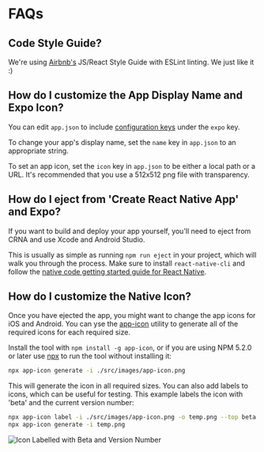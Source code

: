 # FAQs

## Code Style Guide?

We're using [Airbnb's](https://github.com/airbnb/javascript) JS/React Style Guide with ESLint linting. We just like it :)

## How do I customize the App Display Name and Expo Icon?

You can edit `app.json` to include [configuration keys](https://docs.expo.io/versions/latest/guides/configuration.html) under the `expo` key.

To change your app's display name, set the `name` key in `app.json` to an appropriate string.

To set an app icon, set the `icon` key in `app.json` to be either a local path or a URL. It's recommended that you use a 512x512 png file with transparency.

## How do I eject from 'Create React Native App' and Expo?

If you want to build and deploy your app yourself, you'll need to eject from CRNA and use Xcode and Android Studio.

This is usually as simple as running `npm run eject` in your project, which will walk you through the process. Make sure to install `react-native-cli` and follow the [native code getting started guide for React Native](https://facebook.github.io/react-native/docs/getting-started.html).

## How do I customize the Native Icon?

Once you have ejected the app, you might want to change the app icons for iOS and Android. You can yse the [app-icon](https://github.com/dwmkerr/app-icon) utility to generate all of the required icons for each required size.

Install the tool with `npm install -g app-icon`, or if you are using NPM 5.2.0 or later use [npx](https://medium.com/@maybekatz/introducing-npx-an-npm-package-runner-55f7d4bd282b) to run the tool without installing it:


```bash
npx app-icon generate -i ./src/images/app-icon.png
```

This will generate the icon in all required sizes. You can also add labels to icons, which can be useful for testing. This example labels the icon with 'beta' and the current version number:

```bash
npx app-icon label -i ./src/images/app-icon.png -o temp.png --top beta --bottom $(jq .version package.json)
npx app-icon generate -i temp.png
```

![Icon Labelled with Beta and Version Number](./icon-label.png)
